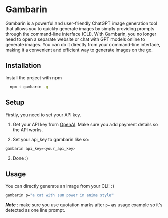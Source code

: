 # Gambarin

Gambarin is a powerful and user-friendly ChatGPT image generation tool that allows you to quickly generate images by simply providing prompts through the command-line interface (CLI). With Gambarin, you no longer need to open a separate website or chat with GPT models online to generate images. You can do it directly from your command-line interface, making it a convenient and efficient way to generate images on the go.


## Installation

Install the project with npm

```bash
  npm i gambarin -g
```

## Setup
Firstly, you need to set your API key.

1. Get your API key from [OpenAI](https://platform.openai.com/account/api-keys). Make sure you add payment details so the API works.

2. Set your api_key to gambarin like so:
```bash
gambarin api_key=<your_api_key>
```

3. Done :)


    
## Usage

You can directly generate an image from your CLI! :)

```bash
gambarin p="a cat with sun power in anime style"
```

***Note*** : make sure you use quotation marks after `p=` as usage example so it's detected as one line prompt.


